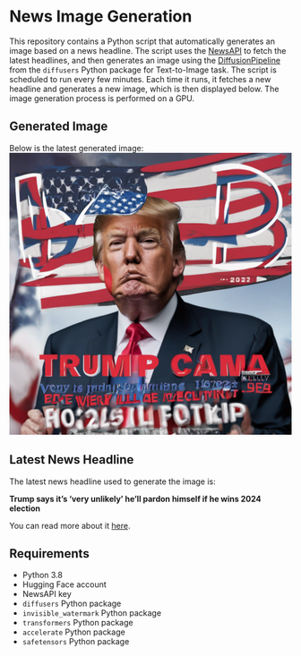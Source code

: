 # News Image Generation
This repository contains a Python script that automatically generates an image based on a news headline. The script uses the [NewsAPI](https://newsapi.org/) to fetch the latest headlines, and then generates an image using the [DiffusionPipeline](https://github.com/huggingface/diffusers) from the `diffusers` Python package for Text-to-Image task.
The script is scheduled to run every few minutes. Each time it runs, it fetches a new headline and generates a new image, which is then displayed below. The image generation process is performed on a GPU.

## Generated Image
Below is the latest generated image:
![Generated Image](image.png)

## Latest News Headline
The latest news headline used to generate the image is:

**Trump says it’s ‘very unlikely’ he’ll pardon himself if he wins 2024 election**

You can read more about it [here](https://news.google.com/rss/articles/CBMiaGh0dHBzOi8vbnlwb3N0LmNvbS8yMDIzLzA5LzE0L3RydW1wLXNheXMtaXRzLXZlcnktdW5saWtlbHktaGVsbC1wYXJkb24taGltc2VsZi1pZi1oZS13aW5zLTIwMjQtZWxlY3Rpb24v0gFsaHR0cHM6Ly9ueXBvc3QuY29tLzIwMjMvMDkvMTQvdHJ1bXAtc2F5cy1pdHMtdmVyeS11bmxpa2VseS1oZWxsLXBhcmRvbi1oaW1zZWxmLWlmLWhlLXdpbnMtMjAyNC1lbGVjdGlvbi9hbXAv?oc=5).

## Requirements
- Python 3.8
- Hugging Face account
- NewsAPI key
- `diffusers` Python package
- `invisible_watermark` Python package
- `transformers` Python package
- `accelerate` Python package
- `safetensors` Python package
